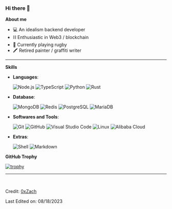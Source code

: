 ### Hi there 👋

**About me**

- 💻 An idealism backend developer
- ⛓️ Enthusiastic in Web3 / blockchain
- 🏈 Currently playing rugby
- 🖍️ Retired painter / graffiti writer

---

**Skills**

<p align="center">

- **Languages**:
    
    ![Node.js](https://img.shields.io/badge/Node.js%20-%23026E00.svg?style=for-the-badge&logo=nodedotjs&logoColor=white)
    ![TypeScript](https://img.shields.io/badge/TypeScript%20-%233178C6?&logo=typescript&logoColor=white&style=for-the-badge)
    ![Python](https://img.shields.io/badge/Python%20-%232B5B84.svg?style=for-the-badge&logo=python&logoColor=white)
    ![Rust](https://img.shields.io/badge/Rust%20-%23A72145.svg?style=for-the-badge&logo=rust&logoColor=white)

- **Database**:

    ![MongoDB](https://img.shields.io/badge/MongoDB%20-%2313AA52.svg?style=for-the-badge&logo=mongodb&logoColor=white)
    ![Redis](https://img.shields.io/badge/Redis%20-%23963029.svg?style=for-the-badge&logo=redis&logoColor=white)
    ![PostgreSQL](https://img.shields.io/badge/PostgreSQL%20-%23336791.svg?style=for-the-badge&logo=postgresql&logoColor=white)
    ![MariaDB](https://img.shields.io/badge/MariaDB%20-%23B47f5B.svg?style=for-the-badge&logo=mariadb&logoColor=white)

- **Softwares and Tools**:

    ![Git](https://img.shields.io/badge/git-%23F05033.svg?style=for-the-badge&logo=git&logoColor=white)
    ![GitHub](https://img.shields.io/badge/github-%23121011.svg?style=for-the-badge&logo=github&logoColor=white)
    ![Visual Studio Code](https://img.shields.io/badge/Visual%20Studio%20Code-0078d7.svg?style=for-the-badge&logo=visual-studio-code&logoColor=white)
    ![Linux](https://img.shields.io/badge/Linux-FCC624?style=for-the-badge&logo=linux&logoColor=black)
    ![Alibaba Cloud](https://img.shields.io/badge/Alibaba%20Cloud-FF8C1F?style=for-the-badge&logo=alibabacloud&logoColor=white)

- **Extras**:

    ![Shell](https://img.shields.io/badge/Shell-%23054020?style=for-the-badge&logo=powershell&logoColor=white)
    ![Markdown](https://img.shields.io/badge/markdown-%23000000.svg?style=for-the-badge&logo=markdown&logoColor=white)   

</p>

**GitHub Trophy**

[![trophy](https://github-profile-trophy.vercel.app/?username=destec&theme=flat&row=1&column=5&no-frame=true)](https://github.com/ryo-ma/github-profile-trophy)

---

<br>

Credit: [0xZach](https://github.com/destec)

Last Edited on: 08/18/2023
